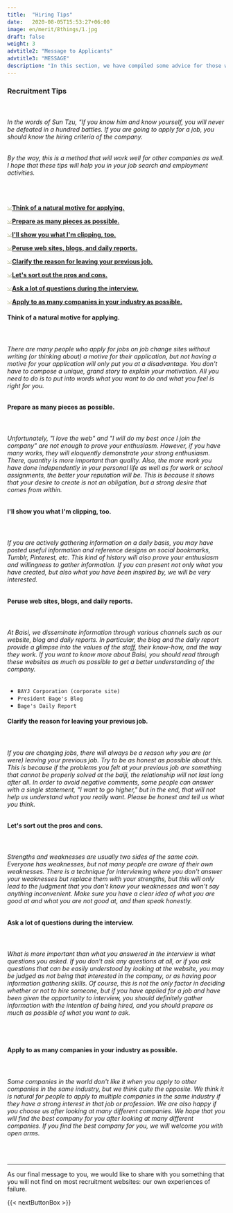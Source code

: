 ```yaml
---
title:  "Hiring Tips"
date:   2020-08-05T15:53:27+06:00
image: en/merit/8things/1.jpg
draft: false
weight: 3
advtitle2: "Message to Applicants"
advtitle3: "MESSAGE"
description: "In this section, we have compiled some advice for those who are thinking of applying for a job based on the Bayesian hiring criteria."
---
```



### **Recruitment Tips**
&nbsp;
###### In the words of Sun Tzu, "If you know him and know yourself, you will never be defeated in a hundred battles. If you are going to apply for a job, you should know the hiring criteria of the company.

###### By the way, this is a method that will work well for other companies as well. I hope that these tips will help you in your job search and employment activities.    

&nbsp;

![Images Not Available](../../ico_arw_page_anchor.webp)[**Think of a natural motive for applying.**](#think-of-a-natural-motive-for-applying)

![Images Not Available](../../ico_arw_page_anchor.webp)[**Prepare as many pieces as possible.**](#prepare-as-many-pieces-as-possible)

![Images Not Available](../../ico_arw_page_anchor.webp)[**I'll show you what I'm clipping, too.**](#ill-show-you-what-im-clipping-too)

![Images Not Available](../../ico_arw_page_anchor.webp)[**Peruse web sites, blogs, and daily reports.**](#peruse-web-sites-blogs-and-daily-reports)

![Images Not Available](../../ico_arw_page_anchor.webp)[**Clarify the reason for leaving your previous job.**](#clarify-the-reason-for-leaving-your-previous-job)

![Images Not Available](../../ico_arw_page_anchor.webp)[**Let's sort out the pros and cons.**](#lets-sort-out-the-pros-and-cons)

![Images Not Available](../../ico_arw_page_anchor.webp)[**Ask a lot of questions during the interview.**](#ask-a-lot-of-questions-during-the-interview)

![Images Not Available](../../ico_arw_page_anchor.webp)[**Apply to as many companies in your industry as possible.**](#apply-to-as-many-companies-in-your-industry-as-possible)

#### **Think of a natural motive for applying.**
&nbsp;
###### There are many people who apply for jobs on job change sites without writing (or thinking about) a motive for their application, but not having a motive for your application will only put you at a disadvantage. You don't have to compose a unique, grand story to explain your motivation. All you need to do is to put into words what you want to do and what you feel is right for you.

#### **Prepare as many pieces as possible.**
&nbsp;
###### Unfortunately, "I love the web" and "I will do my best once I join the company" are not enough to prove your enthusiasm. However, if you have many works, they will eloquently demonstrate your strong enthusiasm. There, quantity is more important than quality. Also, the more work you have done independently in your personal life as well as for work or school assignments, the better your reputation will be. This is because it shows that your desire to create is not an obligation, but a strong desire that comes from within.

#### **I'll show you what I'm clipping, too.**
&nbsp;
###### If you are actively gathering information on a daily basis, you may have posted useful information and reference designs on social bookmarks, Tumblr, Pinterest, etc. This kind of history will also prove your enthusiasm and willingness to gather information. If you can present not only what you have created, but also what you have been inspired by, we will be very interested.

#### **Peruse web sites, blogs, and daily reports.**
&nbsp;
###### At Baisi, we disseminate information through various channels such as our website, blog and daily reports. In particular, the blog and the daily report provide a glimpse into the values of the staff, their know-how, and the way they work. If you want to know more about Baisi, you should read through these websites as much as possible to get a better understanding of the company.
* `BAYJ Corporation (corporate site)`
* `President Bage's Blog`
* `Bage's Daily Report`

#### **Clarify the reason for leaving your previous job.**
&nbsp;
###### If you are changing jobs, there will always be a reason why you are (or were) leaving your previous job. Try to be as honest as possible about this. This is because if the problems you felt at your previous job are something that cannot be properly solved at the baiji, the relationship will not last long after all. In order to avoid negative comments, some people can answer with a single statement, "I want to go higher," but in the end, that will not help us understand what you really want. Please be honest and tell us what you think.

#### **Let's sort out the pros and cons.**
&nbsp;
###### Strengths and weaknesses are usually two sides of the same coin. Everyone has weaknesses, but not many people are aware of their own weaknesses. There is a technique for interviewing where you don't answer your weaknesses but replace them with your strengths, but this will only lead to the judgment that you don't know your weaknesses and won't say anything inconvenient. Make sure you have a clear idea of what you are good at and what you are not good at, and then speak honestly.

#### **Ask a lot of questions during the interview.**
&nbsp;
###### What is more important than what you answered in the interview is what questions you asked. If you don't ask any questions at all, or if you ask questions that can be easily understood by looking at the website, you may be judged as not being that interested in the company, or as having poor information gathering skills. Of course, this is not the only factor in deciding whether or not to hire someone, but if you have applied for a job and have been given the opportunity to interview, you should definitely gather information with the intention of being hired, and you should prepare as much as possible of what you want to ask.
&nbsp;

#### **Apply to as many companies in your industry as possible.**
&nbsp;
###### Some companies in the world don't like it when you apply to other companies in the same industry, but we think quite the opposite. We think it is natural for people to apply to multiple companies in the same industry if they have a strong interest in that job or profession. We are also happy if you choose us after looking at many different companies. We hope that you will find the best company for you after looking at many different companies. If you find the best company for you, we will welcome you with open arms.

&nbsp;

---
As our final message to you, we would like to share with you something that you will not find on most recruitment websites: our own experiences of failure.

{{< nextButtonBox >}}